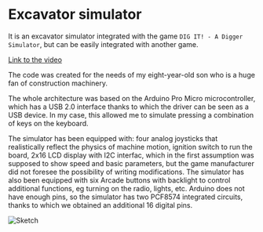 Excavator simulator
=====

It is an excavator simulator integrated with the game `DIG IT! - A Digger Simulator`, but can be easily integrated with another game.

[Link to the video](https://youtu.be/R2LVpZUrTIc)

The code was created for the needs of my eight-year-old son who is a huge fan of construction machinery.

The whole architecture was based on the Arduino Pro Micro microcontroller, which has a USB 2.0 interface thanks to which the driver can be seen as a USB device. In my case, this allowed me to simulate pressing a combination of keys on the keyboard.

The simulator has been equipped with: four analog joysticks that realistically reflect the physics of machine motion,
ignition switch to run the board, 2x16 LCD display with I2C interfac, which in the first assumption was supposed to show speed and basic parameters, but the game manufacturer did not foresee the possibility of writing modifications. The simulator has also been equipped with six Arcade buttons with backlight to control additional functions, eg turning on the radio, lights, etc. Arduino does not have enough pins, so the simulator has two PCF8574 integrated circuits, thanks to which we obtained an additional 16 digital pins.

![Sketch](https://raw.github.com/mserafin/Excavator-Simulator/master/sketch.png)
